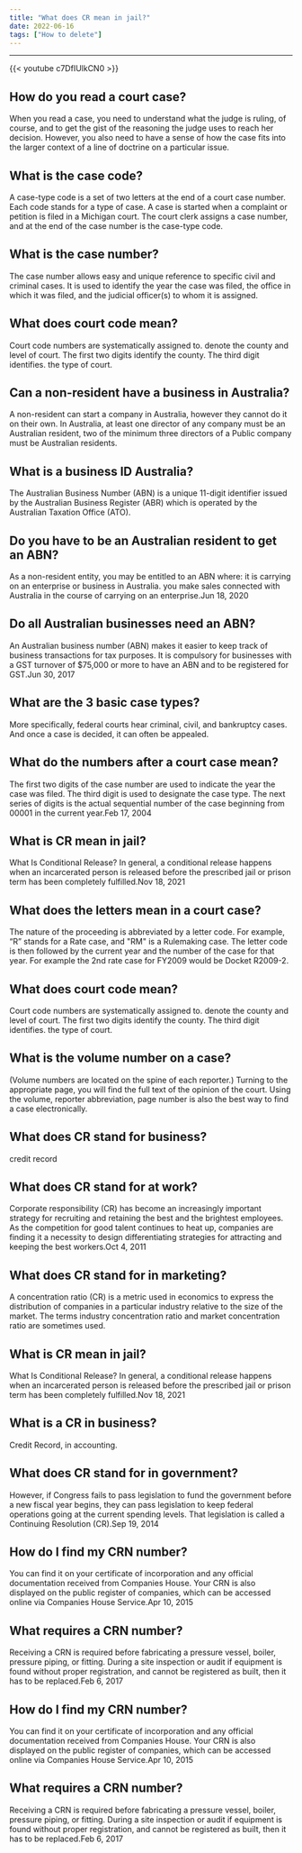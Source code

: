 ```yaml
---
title: "What does CR mean in jail?"
date: 2022-06-16
tags: ["How to delete"]
---
```


---
{{< youtube c7DfIUlkCN0 >}}
## How do you read a court case?
When you read a case, you need to understand what the judge is ruling, of course, and to get the gist of the reasoning the judge uses to reach her decision. However, you also need to have a sense of how the case fits into the larger context of a line of doctrine on a particular issue.

## What is the case code?
A case-type code is a set of two letters at the end of a court case number. Each code stands for a type of case. A case is started when a complaint or petition is filed in a Michigan court. The court clerk assigns a case number, and at the end of the case number is the case-type code.

## What is the case number?
The case number allows easy and unique reference to specific civil and criminal cases. It is used to identify the year the case was filed, the office in which it was filed, and the judicial officer(s) to whom it is assigned.

## What does court code mean?
Court code numbers are systematically assigned to. denote the county and level of court. The first two digits identify the county. The third digit identifies. the type of court.

## Can a non-resident have a business in Australia?
A non-resident can start a company in Australia, however they cannot do it on their own. In Australia, at least one director of any company must be an Australian resident, two of the minimum three directors of a Public company must be Australian residents.

## What is a business ID Australia?
The Australian Business Number (ABN) is a unique 11-digit identifier issued by the Australian Business Register (ABR) which is operated by the Australian Taxation Office (ATO).

## Do you have to be an Australian resident to get an ABN?
As a non-resident entity, you may be entitled to an ABN where: it is carrying on an enterprise or business in Australia. you make sales connected with Australia in the course of carrying on an enterprise.Jun 18, 2020

## Do all Australian businesses need an ABN?
An Australian business number (ABN) makes it easier to keep track of business transactions for tax purposes. It is compulsory for businesses with a GST turnover of $75,000 or more to have an ABN and to be registered for GST.Jun 30, 2017

## What are the 3 basic case types?
More specifically, federal courts hear criminal, civil, and bankruptcy cases. And once a case is decided, it can often be appealed.

## What do the numbers after a court case mean?
The first two digits of the case number are used to indicate the year the case was filed. The third digit is used to designate the case type. The next series of digits is the actual sequential number of the case beginning from 00001 in the current year.Feb 17, 2004

## What is CR mean in jail?
What Is Conditional Release? In general, a conditional release happens when an incarcerated person is released before the prescribed jail or prison term has been completely fulfilled.Nov 18, 2021

## What does the letters mean in a court case?
The nature of the proceeding is abbreviated by a letter code. For example, “R” stands for a Rate case, and "RM" is a Rulemaking case. The letter code is then followed by the current year and the number of the case for that year. For example the 2nd rate case for FY2009 would be Docket R2009-2.

## What does court code mean?
Court code numbers are systematically assigned to. denote the county and level of court. The first two digits identify the county. The third digit identifies. the type of court.

## What is the volume number on a case?
(Volume numbers are located on the spine of each reporter.) Turning to the appropriate page, you will find the full text of the opinion of the court. Using the volume, reporter abbreviation, page number is also the best way to find a case electronically.

## What does CR stand for business?
credit record

## What does CR stand for at work?
Corporate responsibility (CR) has become an increasingly important strategy for recruiting and retaining the best and the brightest employees. As the competition for good talent continues to heat up, companies are finding it a necessity to design differentiating strategies for attracting and keeping the best workers.Oct 4, 2011

## What does CR stand for in marketing?
A concentration ratio (CR) is a metric used in economics to express the distribution of companies in a particular industry relative to the size of the market. The terms industry concentration ratio and market concentration ratio are sometimes used.

## What is CR mean in jail?
What Is Conditional Release? In general, a conditional release happens when an incarcerated person is released before the prescribed jail or prison term has been completely fulfilled.Nov 18, 2021

## What is a CR in business?
Credit Record, in accounting.

## What does CR stand for in government?
However, if Congress fails to pass legislation to fund the government before a new fiscal year begins, they can pass legislation to keep federal operations going at the current spending levels. That legislation is called a Continuing Resolution (CR).Sep 19, 2014

## How do I find my CRN number?
You can find it on your certificate of incorporation and any official documentation received from Companies House. Your CRN is also displayed on the public register of companies, which can be accessed online via Companies House Service.Apr 10, 2015

## What requires a CRN number?
Receiving a CRN is required before fabricating a pressure vessel, boiler, pressure piping, or fitting. During a site inspection or audit if equipment is found without proper registration, and cannot be registered as built, then it has to be replaced.Feb 6, 2017

## How do I find my CRN number?
You can find it on your certificate of incorporation and any official documentation received from Companies House. Your CRN is also displayed on the public register of companies, which can be accessed online via Companies House Service.Apr 10, 2015

## What requires a CRN number?
Receiving a CRN is required before fabricating a pressure vessel, boiler, pressure piping, or fitting. During a site inspection or audit if equipment is found without proper registration, and cannot be registered as built, then it has to be replaced.Feb 6, 2017

